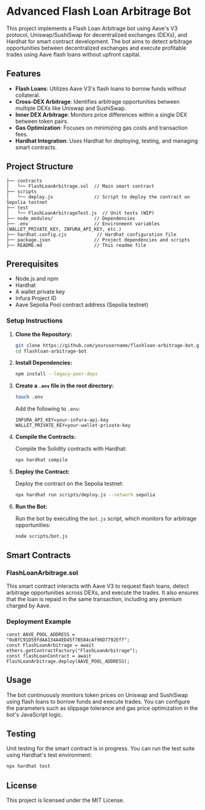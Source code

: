 # Advanced Flash Loan Arbitrage Bot

This project implements a Flash Loan Arbitrage bot using Aave's V3 protocol, Uniswap/SushiSwap for decentralized exchanges (DEXs), and Hardhat for smart contract development. The bot aims to detect arbitrage opportunities between decentralized exchanges and execute profitable trades using Aave flash loans without upfront capital.

## Features
- **Flash Loans**: Utilizes Aave V3's flash loans to borrow funds without collateral.
- **Cross-DEX Arbitrage**: Identifies arbitrage opportunities between multiple DEXs like Uniswap and SushiSwap.
- **Inner DEX Arbitrage**: Monitors price differences within a single DEX between token pairs.
- **Gas Optimization**: Focuses on minimizing gas costs and transaction fees.
- **Hardhat Integration**: Uses Hardhat for deploying, testing, and managing smart contracts.

## Project Structure
```
├── contracts
│   └── FlashLoanArbitrage.sol  // Main smart contract
├── scripts
│   └── deploy.js               // Script to deploy the contract on Sepolia testnet
├── test
│   └── FlashLoanArbitrageTest.js  // Unit tests (WIP)
├── node_modules/               // Dependencies
├── .env                        // Environment variables (WALLET_PRIVATE_KEY, INFURA_API_KEY, etc.)
├── hardhat.config.cjs           // Hardhat configuration file
├── package.json                // Project dependencies and scripts
├── README.md                   // This readme file
```

## Prerequisites

- Node.js and npm
- Hardhat
- A wallet private key
- Infura Project ID
- Aave Sepolia Pool contract address (Sepolia testnet)

### Setup Instructions

1. **Clone the Repository:**

   ```bash
   git clone https://github.com/yourusername/flashloan-arbitrage-bot.git
   cd flashloan-arbitrage-bot
   ```

2. **Install Dependencies:**

   ```bash
   npm install --legacy-peer-deps
   ```

3. **Create a `.env` file in the root directory:**

   ```bash
   touch .env
   ```

   Add the following to `.env`:

   ```
   INFURA_API_KEY=your-infura-api-key
   WALLET_PRIVATE_KEY=your-wallet-private-key
   ```

4. **Compile the Contracts:**

   Compile the Solidity contracts with Hardhat:

   ```bash
   npx hardhat compile
   ```

5. **Deploy the Contract:**

   Deploy the contract on the Sepolia testnet:

   ```bash
   npx hardhat run scripts/deploy.js --network sepolia
   ```

6. **Run the Bot:**

   Run the bot by executing the `bot.js` script, which monitors for arbitrage opportunities:

   ```bash
   node scripts/bot.js
   ```

## Smart Contracts

### FlashLoanArbitrage.sol

This smart contract interacts with Aave V3 to request flash loans, detect arbitrage opportunities across DEXs, and execute the trades. It also ensures that the loan is repaid in the same transaction, including any premium charged by Aave.

### Deployment Example

```solidity
const AAVE_POOL_ADDRESS = "0xBfC91D59fdAA134A4ED45f7B584cAf96D7792Eff";
const FlashLoanArbitrage = await ethers.getContractFactory("FlashLoanArbitrage");
const flashLoanContract = await FlashLoanArbitrage.deploy(AAVE_POOL_ADDRESS);
```

## Usage

The bot continuously monitors token prices on Uniswap and SushiSwap using flash loans to borrow funds and execute trades. You can configure the parameters such as slippage tolerance and gas price optimization in the bot's JavaScript logic.

## Testing

Unit testing for the smart contract is in progress. You can run the test suite using Hardhat's test environment:

```bash
npx hardhat test
```

## License

This project is licensed under the MIT License.

